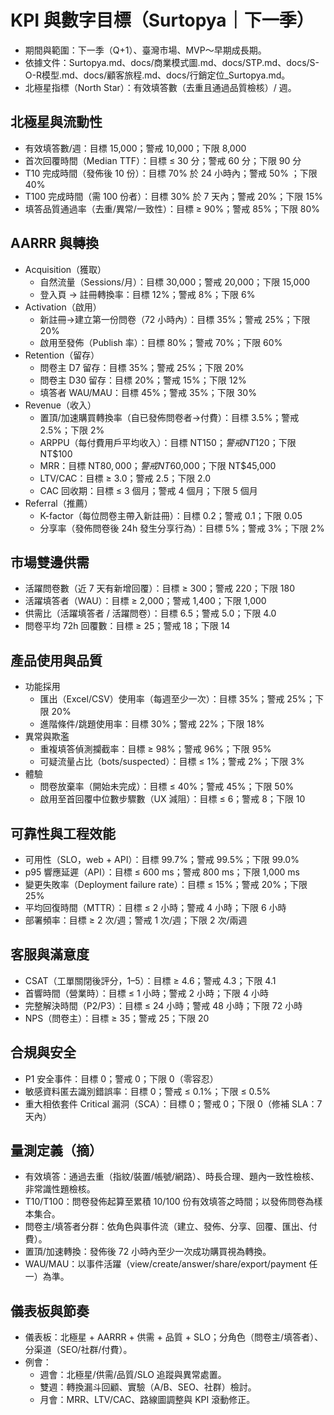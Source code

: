 # KPI 與數字目標（Surtopya｜下一季）

- 期間與範圍：下一季（Q+1）、臺灣市場、MVP～早期成長期。
- 依據文件：Surtopya.md、docs/商業模式圖.md、docs/STP.md、docs/S-O-R模型.md、docs/顧客旅程.md、docs/行銷定位_Surtopya.md。
- 北極星指標（North Star）：有效填答數（去重且通過品質檢核）/ 週。

## 北極星與流動性
- 有效填答數/週：目標 15,000；警戒 10,000；下限 8,000
- 首次回覆時間（Median TTF）：目標 ≤ 30 分；警戒 60 分；下限 90 分
- T10 完成時間（發佈後 10 份）：目標 70% 於 24 小時內；警戒 50% ；下限 40%
- T100 完成時間（需 100 份者）：目標 30% 於 7 天內；警戒 20%；下限 15%
- 填答品質通過率（去重/異常/一致性）：目標 ≥ 90%；警戒 85%；下限 80%

## AARRR 與轉換
- Acquisition（獲取）
  - 自然流量（Sessions/月）：目標 30,000；警戒 20,000；下限 15,000
  - 登入頁 → 註冊轉換率：目標 12%；警戒 8%；下限 6%
- Activation（啟用）
  - 新註冊→建立第一份問卷（72 小時內）：目標 35%；警戒 25%；下限 20%
  - 啟用至發佈（Publish 率）：目標 80%；警戒 70%；下限 60%
- Retention（留存）
  - 問卷主 D7 留存：目標 35%；警戒 25%；下限 20%
  - 問卷主 D30 留存：目標 20%；警戒 15%；下限 12%
  - 填答者 WAU/MAU：目標 45%；警戒 35%；下限 30%
- Revenue（收入）
  - 置頂/加速購買轉換率（自已發佈問卷者→付費）：目標 3.5%；警戒 2.5%；下限 2%
  - ARPPU（每付費用戶平均收入）：目標 NT$150；警戒 NT$120；下限 NT$100
  - MRR：目標 NT$80,000；警戒 NT$60,000；下限 NT$45,000
  - LTV/CAC：目標 ≥ 3.0；警戒 2.5；下限 2.0
  - CAC 回收期：目標 ≤ 3 個月；警戒 4 個月；下限 5 個月
- Referral（推薦）
  - K-factor（每位問卷主帶入新註冊）：目標 0.2；警戒 0.1；下限 0.05
  - 分享率（發佈問卷後 24h 發生分享行為）：目標 5%；警戒 3%；下限 2%

## 市場雙邊供需
- 活躍問卷數（近 7 天有新增回覆）：目標 ≥ 300；警戒 220；下限 180
- 活躍填答者（WAU）：目標 ≥ 2,000；警戒 1,400；下限 1,000
- 供需比（活躍填答者 / 活躍問卷）：目標 6.5；警戒 5.0；下限 4.0
- 問卷平均 72h 回覆數：目標 ≥ 25；警戒 18；下限 14

## 產品使用與品質
- 功能採用
  - 匯出（Excel/CSV）使用率（每週至少一次）：目標 35%；警戒 25%；下限 20%
  - 進階條件/跳題使用率：目標 30%；警戒 22%；下限 18%
- 異常與欺濫
  - 重複填答偵測攔截率：目標 ≥ 98%；警戒 96%；下限 95%
  - 可疑流量占比（bots/suspected）：目標 ≤ 1%；警戒 2%；下限 3%
- 體驗
  - 問卷放棄率（開始未完成）：目標 ≤ 40%；警戒 45%；下限 50%
  - 啟用至首回覆中位數步驟數（UX 減阻）：目標 ≤ 6；警戒 8；下限 10

## 可靠性與工程效能
- 可用性（SLO，web + API）：目標 99.7%；警戒 99.5%；下限 99.0%
- p95 響應延遲（API）：目標 ≤ 600 ms；警戒 800 ms；下限 1,000 ms
- 變更失敗率（Deployment failure rate）：目標 ≤ 15%；警戒 20%；下限 25%
- 平均回復時間（MTTR）：目標 ≤ 2 小時；警戒 4 小時；下限 6 小時
- 部署頻率：目標 ≥ 2 次/週；警戒 1 次/週；下限 2 次/兩週

## 客服與滿意度
- CSAT（工單關閉後評分，1–5）：目標 ≥ 4.6；警戒 4.3；下限 4.1
- 首響時間（營業時）：目標 ≤ 1 小時；警戒 2 小時；下限 4 小時
- 完整解決時間（P2/P3）：目標 ≤ 24 小時；警戒 48 小時；下限 72 小時
- NPS（問卷主）：目標 ≥ 35；警戒 25；下限 20

## 合規與安全
- P1 安全事件：目標 0；警戒 0；下限 0（零容忍）
- 敏感資料匿去識別錯誤率：目標 0；警戒 ≤ 0.1%；下限 ≤ 0.5%
- 重大相依套件 Critical 漏洞（SCA）：目標 0；警戒 0；下限 0（修補 SLA：7 天內）

## 量測定義（摘）
- 有效填答：通過去重（指紋/裝置/帳號/網路）、時長合理、題內一致性檢核、非常識性題檢核。
- T10/T100：問卷發佈起算至累積 10/100 份有效填答之時間；以發佈問卷為樣本集合。
- 問卷主/填答者分群：依角色與事件流（建立、發佈、分享、回覆、匯出、付費）。
- 置頂/加速轉換：發佈後 72 小時內至少一次成功購買視為轉換。
- WAU/MAU：以事件活躍（view/create/answer/share/export/payment 任一）為準。

## 儀表板與節奏
- 儀表板：北極星 + AARRR + 供需 + 品質 + SLO；分角色（問卷主/填答者）、分渠道（SEO/社群/付費）。
- 例會：
  - 週會：北極星/供需/品質/SLO 追蹤與異常處置。
  - 雙週：轉換漏斗回顧、實驗（A/B、SEO、社群）檢討。
  - 月會：MRR、LTV/CAC、路線圖調整與 KPI 滾動修正。
